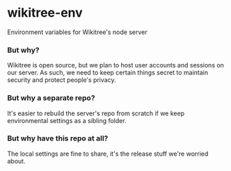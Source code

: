 # wikitree-env
Environment variables for Wikitree's node server

### But why?
Wikitree is open source, but we plan to host user accounts and sessions on our server. As such, we need to keep certain things secret to maintain security and protect people's privacy.

### But why a separate repo?
It's easier to rebuild the server's repo from scratch if we keep environmental settings as a sibling folder.

### But why have this repo at all?
The local settings are fine to share, it's the release stuff we're worried about.
